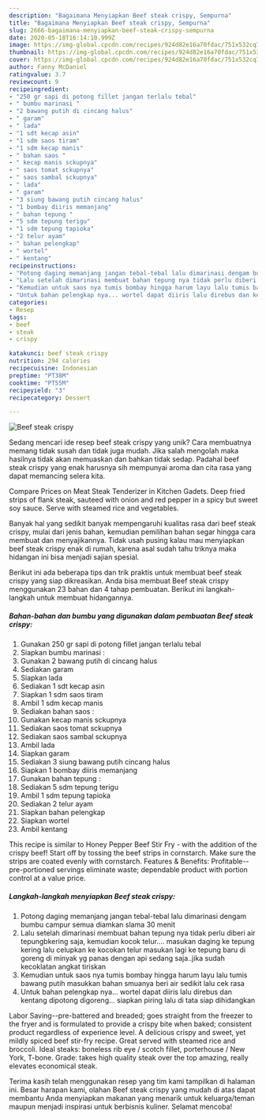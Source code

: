 ```yaml
---
description: "Bagaimana Menyiapkan Beef steak crispy, Sempurna"
title: "Bagaimana Menyiapkan Beef steak crispy, Sempurna"
slug: 2666-bagaimana-menyiapkan-beef-steak-crispy-sempurna
date: 2020-05-18T16:14:10.999Z
image: https://img-global.cpcdn.com/recipes/924d82e16a70fdac/751x532cq70/beef-steak-crispy-foto-resep-utama.jpg
thumbnail: https://img-global.cpcdn.com/recipes/924d82e16a70fdac/751x532cq70/beef-steak-crispy-foto-resep-utama.jpg
cover: https://img-global.cpcdn.com/recipes/924d82e16a70fdac/751x532cq70/beef-steak-crispy-foto-resep-utama.jpg
author: Fanny McDaniel
ratingvalue: 3.7
reviewcount: 9
recipeingredient:
- "250 gr sapi di potong fillet jangan terlalu tebal"
- " bumbu marinasi "
- "2 bawang putih di cincang halus"
- " garam"
- " lada"
- "1 sdt kecap asin"
- "1 sdm saos tiram"
- "1 sdm kecap manis"
- " bahan saos "
- " kecap manis sckupnya"
- " saos tomat sckupnya"
- " saos sambal sckupnya"
- " lada"
- " garam"
- "3 siung bawang putih cincang halus"
- "1 bombay diiris memanjang"
- " bahan tepung "
- "5 sdm tepung terigu"
- "1 sdm tepung tapioka"
- "2 telur ayam"
- " bahan pelengkap"
- " wortel"
- " kentang"
recipeinstructions:
- "Potong daging memanjang jangan tebal-tebal lalu dimarinasi dengam bumbu campur semua diamkan slama 30 menit"
- "Lalu setelah dimarinasi membuat bahan tepung nya tidak perlu diberi air tepungbkering saja, kemudian kocok telur.... masukan daging ke tepung kering lalu celupkan ke kocokan telur masukan lagi ke tepung baru di goreng di minyak yg panas dengan api sedang saja..jika sudah kecoklatan angkat tiriskan"
- "Kemudian untuk saos nya tumis bombay hingga harum layu lalu tumis bawang putih masukkan bahan smuanya beri air sedikit lalu cek rasa"
- "Untuk bahan pelengkap nya... wortel dapat diiris lalu direbus dan kentang dipotong digoreng... siapkan piring lalu di tata siap dihidangkan"
categories:
- Resep
tags:
- beef
- steak
- crispy

katakunci: beef steak crispy 
nutrition: 294 calories
recipecuisine: Indonesian
preptime: "PT38M"
cooktime: "PT55M"
recipeyield: "3"
recipecategory: Dessert

---
```



![Beef steak crispy](https://img-global.cpcdn.com/recipes/924d82e16a70fdac/751x532cq70/beef-steak-crispy-foto-resep-utama.jpg)

Sedang mencari ide resep beef steak crispy yang unik? Cara membuatnya memang tidak susah dan tidak juga mudah. Jika salah mengolah maka hasilnya tidak akan memuaskan dan bahkan tidak sedap. Padahal beef steak crispy yang enak harusnya sih mempunyai aroma dan cita rasa yang dapat memancing selera kita.

Compare Prices on Meat Steak Tenderizer in Kitchen Gadets. Deep fried strips of flank steak, sauteed with onion and red pepper in a spicy but sweet soy sauce. Serve with steamed rice and vegetables.

Banyak hal yang sedikit banyak mempengaruhi kualitas rasa dari beef steak crispy, mulai dari jenis bahan, kemudian pemilihan bahan segar hingga cara membuat dan menyajikannya. Tidak usah pusing kalau mau menyiapkan beef steak crispy enak di rumah, karena asal sudah tahu triknya maka hidangan ini bisa menjadi sajian spesial.


Berikut ini ada beberapa tips dan trik praktis untuk membuat beef steak crispy yang siap dikreasikan. Anda bisa membuat Beef steak crispy menggunakan 23 bahan dan 4 tahap pembuatan. Berikut ini langkah-langkah untuk membuat hidangannya.

<!--inarticleads1-->

##### Bahan-bahan dan bumbu yang digunakan dalam pembuatan Beef steak crispy:

1. Gunakan 250 gr sapi di potong fillet jangan terlalu tebal
1. Siapkan  bumbu marinasi :
1. Gunakan 2 bawang putih di cincang halus
1. Sediakan  garam
1. Siapkan  lada
1. Sediakan 1 sdt kecap asin
1. Siapkan 1 sdm saos tiram
1. Ambil 1 sdm kecap manis
1. Sediakan  bahan saos :
1. Gunakan  kecap manis sckupnya
1. Sediakan  saos tomat sckupnya
1. Sediakan  saos sambal sckupnya
1. Ambil  lada
1. Siapkan  garam
1. Sediakan 3 siung bawang putih cincang halus
1. Siapkan 1 bombay diiris memanjang
1. Gunakan  bahan tepung :
1. Sediakan 5 sdm tepung terigu
1. Ambil 1 sdm tepung tapioka
1. Sediakan 2 telur ayam
1. Siapkan  bahan pelengkap
1. Siapkan  wortel
1. Ambil  kentang


This recipe is similar to Honey Pepper Beef Stir Fry - with the addition of the crispy beef! Start off by tossing the beef strips in cornstarch. Make sure the strips are coated evenly with cornstarch. Features &amp; Benefits: Profitable--pre-portioned servings eliminate waste; dependable product with portion control at a value price. 

<!--inarticleads2-->

##### Langkah-langkah menyiapkan Beef steak crispy:

1. Potong daging memanjang jangan tebal-tebal lalu dimarinasi dengam bumbu campur semua diamkan slama 30 menit
1. Lalu setelah dimarinasi membuat bahan tepung nya tidak perlu diberi air tepungbkering saja, kemudian kocok telur.... masukan daging ke tepung kering lalu celupkan ke kocokan telur masukan lagi ke tepung baru di goreng di minyak yg panas dengan api sedang saja..jika sudah kecoklatan angkat tiriskan
1. Kemudian untuk saos nya tumis bombay hingga harum layu lalu tumis bawang putih masukkan bahan smuanya beri air sedikit lalu cek rasa
1. Untuk bahan pelengkap nya... wortel dapat diiris lalu direbus dan kentang dipotong digoreng... siapkan piring lalu di tata siap dihidangkan


Labor Saving--pre-battered and breaded; goes straight from the freezer to the fryer and is formulated to provide a crispy bite when baked; consistent product regardless of experience level. A delicious crispy and sweet, yet mildly spiced beef stir-fry recipe. Great served with steamed rice and broccoli. Ideal steaks: boneless rib eye / scotch fillet, porterhouse / New York, T-bone. Grade: takes high quality steak over the top amazing, really elevates economical steak. 

Terima kasih telah menggunakan resep yang tim kami tampilkan di halaman ini. Besar harapan kami, olahan Beef steak crispy yang mudah di atas dapat membantu Anda menyiapkan makanan yang menarik untuk keluarga/teman maupun menjadi inspirasi untuk berbisnis kuliner. Selamat mencoba!
